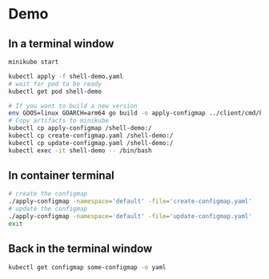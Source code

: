# Demo

## In a terminal window

```bash
minikube start

kubectl apply -f shell-demo.yaml
# wait for pod to be ready
kubectl get pod shell-demo

# If you want to build a new version
env GOOS=linux GOARCH=arm64 go build -o apply-configmap ../client/cmd/kubeclient
# Copy artifacts to minikube
kubectl cp apply-configmap /shell-demo:/
kubectl cp create-configmap.yaml /shell-demo:/
kubectl cp update-configmap.yaml /shell-demo:/
kubectl exec -it shell-demo -- /bin/bash
```

## In container terminal

```bash
# create the configmap
./apply-configmap -namespace='default' -file='create-configmap.yaml'
# update the configmap
./apply-configmap -namespace='default' -file='update-configmap.yaml'
exit
```

## Back in the terminal window

```bash
kubectl get configmap some-configmap -o yaml
```

